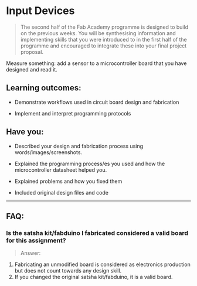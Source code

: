 # Input Devices
> The second half of the Fab Academy programme is designed to build on the previous weeks. You will be synthesising information and implementing skills that you were introduced to in the first half of the programme and encouraged to integrate these into your final project proposal.

Measure something: add a sensor to a microcontroller board that you have designed and read it.

## Learning outcomes:
* Demonstrate workflows used in circuit board design and fabrication

* Implement and interpret programming protocols

## Have you:
* Described your design and fabrication process using words/images/screenshots.  

* Explained the programming process/es you used and how the microcontroller datasheet helped you.

* Explained problems and how you fixed them

* Included original design files and code

---

## FAQ:

### Is the satsha kit/fabduino I fabricated considered a valid board for this assignment?
> Answer:
1. Fabricating an unmodified board is considered as electronics production but does not count towards any design skill.
2. If you changed the original satsha kit/fabduino, it is a valid board.
